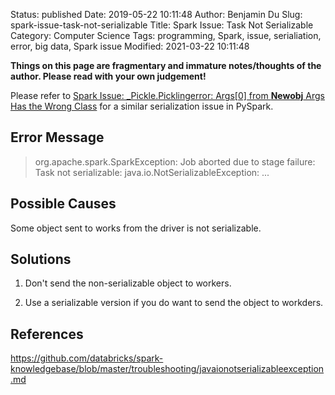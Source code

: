 Status: published
Date: 2019-05-22 10:11:48
Author: Benjamin Du
Slug: spark-issue-task-not-serializable
Title: Spark Issue: Task Not Serializable
Category: Computer Science
Tags: programming, Spark, issue, serialiation, error, big data, Spark issue
Modified: 2021-03-22 10:11:48

**Things on this page are fragmentary and immature notes/thoughts of the author. Please read with your own judgement!**

Please refer to
[Spark Issue: _Pickle.Picklingerror: Args[0] from __Newobj__ Args Has the Wrong Class](http://www.legendu.net/misc/blog/spark-issue:-_pickle.PicklingError:-args[0]-from-__newobj__-args-has-the-wrong-class)
for a similar serialization issue in PySpark.

## Error Message

> org.apache.spark.SparkException: Job aborted due to stage failure: Task not serializable: java.io.NotSerializableException: ...

## Possible Causes

Some object sent to works from the driver is not serializable. 

## Solutions

1. Don't send the non-serializable object to workers.

2. Use a serializable version if you do want to send the object to workders.

## References

https://github.com/databricks/spark-knowledgebase/blob/master/troubleshooting/javaionotserializableexception.md
